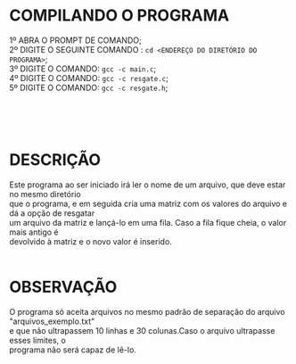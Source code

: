 # COMPILANDO O PROGRAMA<br>

1º ABRA O PROMPT DE COMANDO;<br>
2º DIGITE O SEGUINTE COMANDO : ```cd <ENDEREÇO DO DIRETÓRIO DO PROGRAMA>```;<br>
3º DIGITE O COMANDO: ```gcc -c main.c```;<br>
4º DIGITE O COMANDO: ```gcc -c resgate.c```;<br>
5º DIGITE O COMANDO: ```gcc -c resgate.h```;<br>

<br><br><br>
# DESCRIÇÃO<br>
Este programa ao ser iniciado irá ler o nome de um arquivo, que deve estar no mesmo diretório<br>
que o programa, e em seguida cria uma matriz com os valores do arquivo e dá a opção de resgatar<br>
um arquivo da matriz e lançá-lo em uma fila. Caso a fila fique cheia, o valor mais antigo é <br>
devolvido à matriz e o novo valor é inserido.<br> <br>

# OBSERVAÇÃO<br>
O programa só aceita arquivos no mesmo padrão de separação do arquivo "arquivos_exemplo.txt" <br>
e que não ultrapassem 10 linhas e 30 colunas.Caso o arquivo ultrapasse esses limites, o <br>
programa não será capaz de lê-lo.

